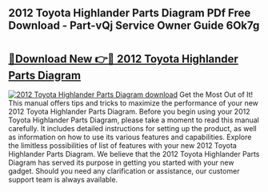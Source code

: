 ## 2012 Toyota Highlander Parts Diagram PDf Free Download - Part-vQj Service Owner Guide 6Ok7g

# <h2><a href="http://dfj360b.blite.top/?on=2012+Toyota+Highlander+Parts+Diagram">🔗Download New 👉🔴 2012 Toyota Highlander Parts Diagram</a></h2>

[![2012 Toyota Highlander Parts Diagram download](https://i.imgur.com/lujVjoI.png)](http://dfj360b.blite.top/?on=2012+Toyota+Highlander+Parts+Diagram)
Get the Most Out of It! This manual offers tips and tricks to maximize the performance of your new 2012 Toyota Highlander Parts Diagram. Before you begin using your 2012 Toyota Highlander Parts Diagram, please take a moment to read this manual carefully. It includes detailed instructions for setting up the product, as well as information on how to use its various features and capabilities. Explore the limitless possibilities of list of features with your new 2012 Toyota Highlander Parts Diagram. We believe that the 2012 Toyota Highlander Parts Diagram has served its purpose in getting you started with your new gadget. Should you need any clarification or assistance, our customer support team is always available.
